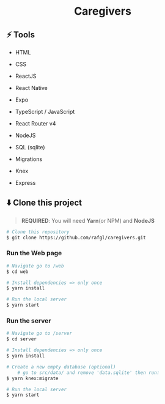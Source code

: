 <h1 align="center">
Caregivers
</h1>

## ⚡ Tools

* HTML

* CSS

* ReactJS
* React Native
* Expo

* TypeScript / JavaScript

* React Router v4

* NodeJS

* SQL (sqlite)

* Migrations

* Knex

* Express

## ⬇️ Clone this project

> **REQUIRED**: You will need **Yarn**(or NPM) and **NodeJS**

```bash
# Clone this repository
$ git clone https://github.com/rafgl/caregivers.git
```

### Run the Web page

```bash
# Navigate go to /web
$ cd web

# Install dependencies => only once
$ yarn install

# Run the local server
$ yarn start
```

### Run the server

```bash
# Navigate go to /server
$ cd server

# Install dependencies => only once
$ yarn install

# Create a new empty database (optional)
	# go to src/data/ and remove 'data.sqlite' then run:
$ yarn knex:migrate

# Run the local server
$ yarn start
```

